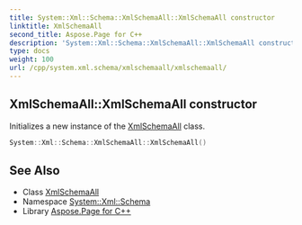 ```yaml
---
title: System::Xml::Schema::XmlSchemaAll::XmlSchemaAll constructor
linktitle: XmlSchemaAll
second_title: Aspose.Page for C++
description: 'System::Xml::Schema::XmlSchemaAll::XmlSchemaAll constructor. Initializes a new instance of the XmlSchemaAll class in C++.'
type: docs
weight: 100
url: /cpp/system.xml.schema/xmlschemaall/xmlschemaall/
---
```

## XmlSchemaAll::XmlSchemaAll constructor


Initializes a new instance of the [XmlSchemaAll](../) class.

```cpp
System::Xml::Schema::XmlSchemaAll::XmlSchemaAll()
```

## See Also

* Class [XmlSchemaAll](../)
* Namespace [System::Xml::Schema](../../)
* Library [Aspose.Page for C++](../../../)
